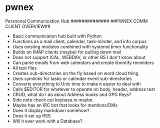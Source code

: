 # pwnex
Persnonal Communication Hub
##############
##PWNEX COMM CLIENT OVERVIEW##
- Basic communication hub built with Python
- Functions as a mail client, calendar, task-minder, and info corpus
- Uses existing modules combined with systemd timer functionality
- Builds on IMAP clients (maybe) for pulling down mail
- Does not support ICAL, WEBDAV, or other BS I don't know about
- Can parse emails from web calendars and create libnotify reminders
- All text files
- Creates sub-directories on the fly based on word cloud thing
- Uses symlinks for tasks or calendar event sub-directories
- Converts everything to Unix time to make it easier to deal with
- Calls $EDITOR for whatever to operate on body, header, address test
- CRUD, what do I do about Address books and GPG Keys?
- Side note check out keybase.io maybe
- Maybe has an IRC bot that looks for mentions/DMs
- Does it display markdown somehow?
- Does it set up RSS
- Will it ever work with a Database?
